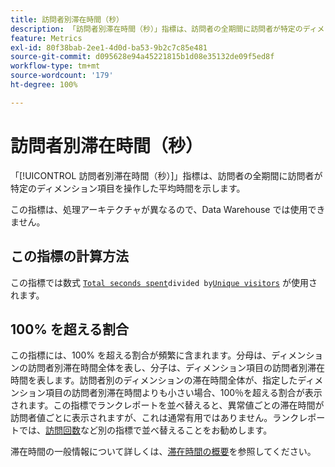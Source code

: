 ```yaml
---
title: 訪問者別滞在時間（秒）
description: 「訪問者別滞在時間（秒）」指標は、訪問者の全期間に訪問者が特定のディメンション項目を操作した平均時間を示します。
feature: Metrics
exl-id: 80f38bab-2ee1-4d0d-ba53-9b2c7c85e481
source-git-commit: d095628e94a45221815b1d08e35132de09f5ed8f
workflow-type: tm+mt
source-wordcount: '179'
ht-degree: 100%

---
```


# 訪問者別滞在時間（秒）

「[!UICONTROL 訪問者別滞在時間（秒）]」指標は、訪問者の全期間に訪問者が特定のディメンション項目を操作した平均時間を示します。[](overview.md)

この指標は、処理アーキテクチャが異なるので、Data Warehouse では使用できません。

## この指標の計算方法

この指標では数式 [`Total seconds spent`](total-seconds-spent.md)`divided by`[`Unique visitors`](unique-visitors.md) が使用されます。

## 100% を超える割合

この指標には、100% を超える割合が頻繁に含まれます。分母は、ディメンションの訪問者別滞在時間全体を表し、分子は、ディメンション項目の訪問者別滞在時間を表します。訪問者別のディメンションの滞在時間全体が、指定したディメンション項目の訪問者別滞在時間よりも小さい場合、100％を超える割合が表示されます。この指標でランクレポートを並べ替えると、異常値ごとの滞在時間が訪問者値ごとに表示されますが、これは通常有用ではありません。ランクレポートでは、[訪問回数](visits.md)など別の指標で並べ替えることをお勧めします。

滞在時間の一般情報について詳しくは、[滞在時間の概要](time-spent.md)を参照してください。
